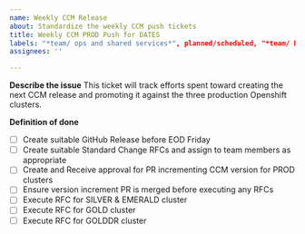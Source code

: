 ```yaml
---
name: Weekly CCM Release
about: Standardize the weekly CCM push tickets
title: Weekly CCM PROD Push for DATES
labels: "*team/ ops and shared services*", planned/scheduled, "*team/ DXC*", tech/automation
assignees: ''

---
```


**Describe the issue**
This ticket will track efforts spent toward creating the next CCM release and promoting it against the three production Openshift clusters.

**Definition of done**
- [ ] Create suitable GitHub Release before EOD Friday
- [ ] Create suitable Standard Change RFCs and assign to team members as appropriate
- [ ] Create and Receive approval for PR incrementing CCM version for PROD clusters
- [ ] Ensure version increment PR is merged before executing any RFCs
- [ ] Execute RFC for SILVER & EMERALD cluster
- [ ] Execute RFC for GOLD cluster
- [ ] Execute RFC for GOLDDR cluster
